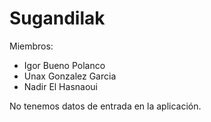 # Sugandilak


Miembros:
* Igor Bueno Polanco
* Unax Gonzalez Garcia
* Nadir El Hasnaoui

No tenemos datos de entrada en la aplicación.
